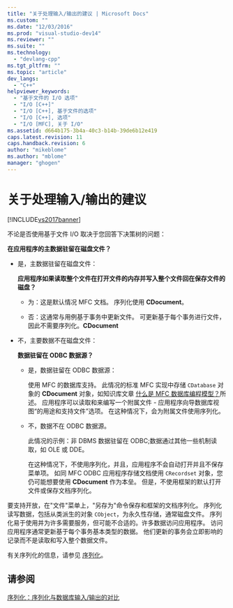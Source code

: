 ```yaml
---
title: "关于处理输入/输出的建议 | Microsoft Docs"
ms.custom: ""
ms.date: "12/03/2016"
ms.prod: "visual-studio-dev14"
ms.reviewer: ""
ms.suite: ""
ms.technology: 
  - "devlang-cpp"
ms.tgt_pltfrm: ""
ms.topic: "article"
dev_langs: 
  - "C++"
helpviewer_keywords: 
  - "基于文件的 I/O 选项"
  - "I/O [C++]"
  - "I/O [C++], 基于文件的选项"
  - "I/O [C++], 选项"
  - "I/O [MFC], 关于 I/O"
ms.assetid: d664b175-3b4a-40c3-b14b-39de6b12e419
caps.latest.revision: 11
caps.handback.revision: 6
author: "mikeblome"
ms.author: "mblome"
manager: "ghogen"
---
```

# 关于处理输入/输出的建议
[!INCLUDE[vs2017banner](../assembler/inline/includes/vs2017banner.md)]

不论是否使用基于文件 I\/O 取决于您回答下决策树的问题：  
  
 **在应用程序的主数据驻留在磁盘文件？**  
  
-   是，主数据驻留在磁盘文件：  
  
     **应用程序如果读取整个文件在打开文件的内存并写入整个文件回在保存文件的磁盘？**  
  
    -   为：这是默认情况 MFC 文档。  序列化使用 **CDocument**。  
  
    -   否：这通常与用例基于事务中更新文件。  可更新基于每个事务进行文件，因此不需要序列化。**CDocument**  
  
-   不，主要数据不在磁盘文件：  
  
     **数据驻留在 ODBC 数据源？**  
  
    -   是，数据驻留在 ODBC 数据源：  
  
         使用 MFC 的数据库支持。  此情况的标准 MFC 实现中存储 `CDatabase` 对象的 **CDocument** 对象，如知识库文章 [什么是 MFC 数据库编程模型？](../data/what-is-the-mfc-database-programming-model-q.md)所述。  应用程序可以读取和来编写一个附属文件 \- 应用程序向导数据库视图“的用途和支持文件”选项。  在这种情况下，会为附属文件使用序列化。  
  
    -   不，数据不在 ODBC 数据源。  
  
         此情况的示例：非 DBMS 数据驻留在 ODBC;数据通过其他一些机制读取，如 OLE 或 DDE。  
  
         在这种情况下，不使用序列化，并且，应用程序不会自动打开并且不保存菜单项。  如同 MFC ODBC 应用程序存储文档使用 `CRecordset` 对象，您仍可能想要使用 **CDocument** 作为本垒。  但是，不使用框架的默认打开文件或保存文档序列化。  
  
 要支持开放，在"文件"菜单上，"另存为"命令保存和框架的文档序列化。  序列化读写数据，包括从类派生的对象 `CObject`，为永久性存储，通常磁盘文件。  序列化易于使用并为许多需要服务，但可能不合适的。许多数据访问应用程序。  访问应用程序通常更新基于每个事务基本类型的数据。  他们更新的事务会立即影响的记录而不是读取和写入整个数据文件。  
  
 有关序列化的信息，请参见 [序列化](../mfc/serialization-in-mfc.md)。  
  
## 请参阅  
 [序列化：序列化与数据库输入\/输出的对比](../mfc/serialization-serialization-vs-database-input-output.md)
